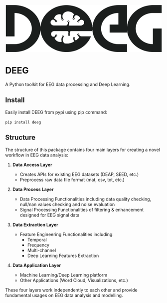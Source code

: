 <div align=center><img width="500" height="150" src="/figures/logo.png"></div>  

# DEEG

A Python toolkit for EEG data processing and Deep Learning.

## Install
Easily install DEEG from pypi using pip command:  
  
`pip install deeg`

## Structure

The structure of this package contains four main layers for creating a novel workflow in EEG data analysis:
1. __Data Access Layer__
    * Creates APIs for existing EEG datasets (DEAP, SEED, etc.)
    * Preprocess raw data file format (mat, csv, txt, etc.)
    
2. __Data Process Layer__
    * Data Processing Functionalities including data quality checking, null/nan values checking and noise evaluation
    * Signal Processing Functionalities of filtering & enhancement designed for EEG signal data
    
3. __Data Extraction Layer__
    * Feature Engineering Functionalities including:
        * Temporal
        * Frequency
        * Multi-channel
        * Deep Learning Features Extraction
    
4. __Data Application Layer__
    * Machine Learning/Deep Learning platform
    * Other Applications (Word Cloud, Visualizations, etc.)
   
These four layers work independently to each other and provide fundamental usages on EEG data analysis and modelling.
